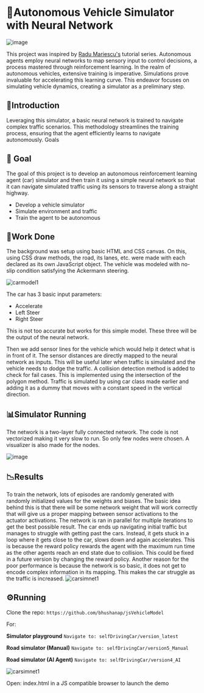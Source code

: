 # 🚗Autonomous Vehicle Simulator with Neural Network

![image](https://github.com/bhushanap/jsVehicleModel/assets/83635464/c54a2373-ab0f-454a-bf68-91238e4ec970)

This project was inspired by [Radu Mariescu's](https://radufromfinland.com/) tutorial series. Autonomous agents employ neural networks to map sensory input to control decisions, a process mastered through reinforcement learning. In the realm of autonomous vehicles, extensive training is imperative. Simulations prove invaluable for accelerating this learning curve. This endeavor focuses on simulating vehicle dynamics, creating a simulator as a preliminary step.

## 🔬Introduction

Leveraging this simulator, a basic neural network is trained to navigate complex traffic scenarios. This methodology streamlines the training process, ensuring that the agent efficiently learns to navigate autonomously.
Goals

## 🤖 Goal

The goal of this project is to develop an autonomous reinforcement learning agent (car) simulator and then train it using a simple neural network so that it can navigate simulated traffic using its sensors to traverse along a straight highway.

- Develop a vehicle simulator
- Simulate environment and traffic
- Train the agent to be autonomous

## 🚧Work Done

The background was setup using basic HTML and CSS canvas. On this, using CSS draw methods, the road, its lanes, etc. were made with each declared as its own JavaScript object. The vehicle was modeled with no-slip condition satisfying the Ackermann steering.

![carmodel1](https://github.com/bhushanap/jsVehicleModel/assets/83635464/55399f1f-faa2-41e1-819e-f2d330ca222c)

The car has 3 basic input parameters:
- Accelerate
- Left Steer
- Right Steer

This is not too accurate but works for this simple model. These three will be the output of the neural network.

Then we add sensor lines for the vehicle which would help it detect what is in front of it. The sensor distances are directly mapped to the neural network as inputs. This will be useful later when traffic is simulated and the vehicle needs to dodge the traffic. A collision detection method is added to check for fail cases. This is implemented using the intersection of the polygon method. Traffic is simulated by using car class made earlier and adding it as a dummy that moves with a constant speed in the vertical direction.

## 📊Simulator Running

The network is a two-layer fully connected network. The code is not vectorized making it very slow to run. So only few nodes were chosen. A visualizer is also made for the nodes.

![image](https://github.com/bhushanap/jsVehicleModel/assets/83635464/a93272ac-63d2-40ee-82f9-36320ee075c5)

## 📉Results

To train the network, lots of episodes are randomly generated with randomly initialized values for the weights and biases. The basic idea behind this is that there will be some network weight that will work correctly that will give us a proper mapping between sensor activations to the actuator activations.
The network is ran in parallel for multiple iterations to get the best possible result. The car ends up navigating initial traffic but manages to struggle with getting past the cars. Instead, it gets stuck in a loop where it gets close to the car, slows down and again accelerates. This is because the reward policy rewards the agent with the maximum run time as the other agents reach an end state due to collision. This could be fixed in a future version by changing the reward policy.
Another reason for the poor performance is because the network is so basic, it does not get to encode complex information in its mapping. This makes the car struggle as the traffic is increased.
![carsimnet1](https://github.com/bhushanap/jsVehicleModel/assets/83635464/3b4ebaf0-de8f-412b-b814-c02e47723911)

## ⚙️Running

Clone the repo: `https://github.com/bhushanap/jsVehicleModel`

For:

**Simulator playground** `Navigate to: selfDrivingCar/version_latest`

**Road simulator (Manual)** `Navigate to: selfDrivingCar/version5_Manual`

**Road simulator (AI Agent)** `Navigate to: selfDrivingCar/version4_AI`

![carsimnet1](carsimnet1.gif)

Open: index.html in a JS compatible browser to launch the demo
